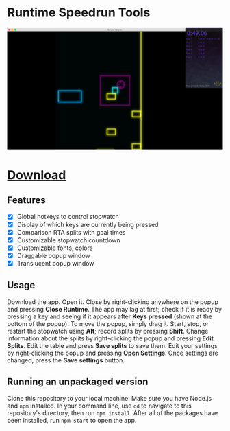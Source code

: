 # Runtime Speedrun Tools

![](demopic.png)

# [Download](https://github.com/yikuansun/desktopspeedruntools/releases)

## Features
- [x] Global hotkeys to control stopwatch
- [x] Display of which keys are currently being pressed
- [x] Comparison RTA splits with goal times
- [x] Customizable stopwatch countdown
- [x] Customizable fonts, colors
- [x] Draggable popup window
- [x] Translucent popup window

## Usage
Download the app. Open it. Close by right-clicking anywhere on the popup and pressing __Close Runtime__. The app may lag at first; check if it is ready by pressing a key and seeing if it appears after __Keys pressed__ (shown at the bottom of the popup). To move the popup, simply drag it. Start, stop, or restart the stopwatch using __Alt__; record splits by pressing __Shift__. Change information about the splits by right-clicking the popup and pressing __Edit Splits__. Edit the table and press __Save splits__ to save them. Edit your settings by right-clicking the popup and pressing __Open Settings__. Once settings are changed, press the __Save settings__ button.

## Running an unpackaged version
Clone this repository to your local machine. Make sure you have Node.js and `npm` installed. In your command line, use `cd` to navigate to this repository's directory, then run `npm install`. After all of the packages have been installed, run `npm start` to open the app.
